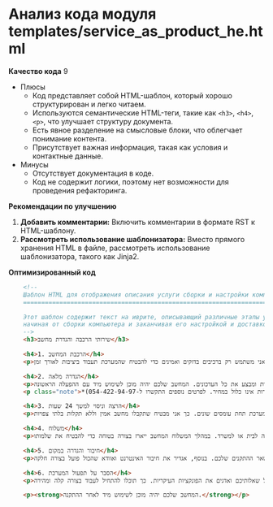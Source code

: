 # Анализ кода модуля templates/service_as_product_he.html

**Качество кода**
9
 - Плюсы
    - Код представляет собой HTML-шаблон, который хорошо структурирован и легко читаем.
    - Используются семантические HTML-теги, такие как `<h3>`, `<h4>`, `<p>`, что улучшает структуру документа.
    - Есть явное разделение на смысловые блоки, что облегчает понимание контента.
    - Присутствует важная информация, такая как условия и контактные данные.
 - Минусы
    - Отсутствует документация в коде.
    - Код не содержит логики, поэтому нет возможности для проведения рефакторинга.

**Рекомендации по улучшению**

1. **Добавить комментарии:** Включить комментарии в формате RST к HTML-шаблону.
2. **Рассмотреть использование шаблонизатора:**  Вместо прямого хранения HTML в файле, рассмотреть использование шаблонизатора, такого как Jinja2.

**Оптимизированный код**
```html
    <!--
    Шаблон HTML для отображения описания услуги сборки и настройки компьютера.
    =====================================================================

    Этот шаблон содержит текст на иврите, описывающий различные этапы услуги,
    начиная от сборки компьютера и заканчивая его настройкой и доставкой.
    -->
    <h3>שירותי הרכבה והגדרת מחשב</h3>

    <h4>1. הרכבת המחשב</h4>
    <p>אני מרכיב את המחשב שלכם, תוך התאמת כל הרכיבים לדרישות ולצרכים שלכם. אני משתמש רק ברכיבים בדוקים ואמינים כדי להבטיח שהמערכת תעבוד ביציבות לאורך זמן.</p>

    <h4>2. הגדרה מלאה</h4>
    <p>לאחר ההרכבה, אני מתקין את מערכת ההפעלה, הדרייברים והתוכנות הנדרשות ומבצע את כל העדכונים. המחשב שלכם יהיה מוכן לשימוש מיד עם ההפעלה הראשונה.</p>
    <p class="note">*(תנאי: רישיון למערכת ההפעלה ולתוכנות אחרות אינו כלול במחיר. לפרטים נוספים התקשרו ל-054-422-94-97)*</p>

    <h4>3. הרצה וניסוי למשך 24 שעות</h4>
    <p>לפני שאספק לכם את המחשב, אני מבצע בדיקות במשך 24 שעות כדי לוודא את הביצועים והיציבות של המערכת תחת עומסים שונים. כך אני מבטיח שתקבלו מחשב אמין וללא תקלות בלתי צפויות.</p>

    <h4>4. משלוח</h4>
    <p>אני מבצע את המשלוח באופן אישי בזמן ובמקום שנוחים לכם, בין אם זה לבית או למשרד. במהלך המשלוח המחשב ייארז בצורה בטוחה כדי להבטיח את שלמותו.</p>

    <h4>5. חיבור והגדרה במקום</h4>
    <p>בעת המשלוח, אני אחבר את המחשב למסך, למקלדת, לעכבר ולשאר ההתקנים שלכם. בנוסף, אגדיר את חיבור האינטרנט ואוודא שהכול פועל בצורה חלקה.</p>

    <h4>6. הסבר על תפעול המערכת</h4>
    <p>לאחר החיבור, אסביר לכם כיצד להשתמש במערכת החדשה, אענה על כל שאלותיכם ואדגים את הפונקציות העיקריות. כך תוכלו להתחיל לעבוד בצורה קלה ומהירה.</p>

    <p><strong>המחשב שלכם יהיה מוכן לשימוש מיד לאחר ההתקנה.</strong></p>
```